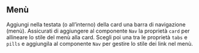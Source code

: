 ## Menù

Aggiungi nella testata (o all’interno) della card una barra di navigazione (menù). Assicurati di aggiungere al componente `Nav` la proprietà `card` per allineare lo stile del menù alla card. Scegli poi una tra le proprietà `tabs` e `pills` e aggiungila al componente `Nav` per gestire lo stile dei link nel menù.

<!-- STORY -->
